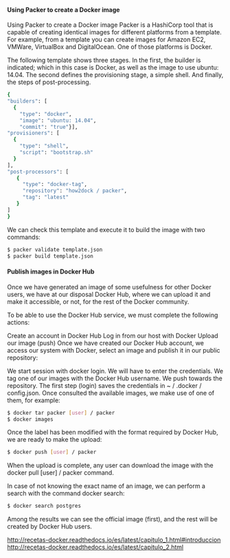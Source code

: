 #### Using Packer to create a Docker image

Using Packer to create a Docker image
Packer is a HashiCorp tool that is capable of creating identical images for different platforms from a template. For example, from a template you can create images for Amazon EC2, VMWare, VirtualBox and DigitalOcean. One of those platforms is Docker.

The following template shows three stages. In the first, the builder is indicated; which in this case is Docker, as well as the image to use ubuntu: 14.04. The second defines the provisioning stage, a simple shell. And finally, the steps of post-processing.
````bash
{
"builders": [
  {
    "type": "docker",
    "image": "ubuntu: 14.04",
    "commit": "true"}],
"provisioners": [
  {
    "type": "shell",
    "script": "bootstrap.sh"
  }
],
"post-processors": [
   {
     "type": "docker-tag",
     "repository": "how2dock / packer",
     "tag": "latest"
   }
]
}
````
We can check this template and execute it to build the image with two commands:
````bash
$ packer validate template.json
$ packer build template.json
````
#### Publish images in Docker Hub
Once we have generated an image of some usefulness for other Docker users, we have at our disposal Docker Hub, where we can upload it and make it accessible, or not, for the rest of the Docker community.

To be able to use the Docker Hub service, we must complete the following actions:

Create an account in Docker Hub
Log in from our host with Docker
Upload our image (push)
Once we have created our Docker Hub account, we access our system with Docker, select an image and publish it in our public repository:

We start session with docker login. We will have to enter the credentials.
We tag one of our images with the Docker Hub username.
We push towards the repository.
The first step (login) saves the credentials in ~ / .docker / config.json. Once consulted the available images, we make use of one of them, for example:
````bash
$ docker tar packer [user] / packer
$ docker images
````
Once the label has been modified with the format required by Docker Hub, we are ready to make the upload:
````bash
$ docker push [user] / packer
````
When the upload is complete, any user can download the image with the docker pull [user] / packer command.

In case of not knowing the exact name of an image, we can perform a search with the command docker search:
````bash
$ docker search postgres
````
Among the results we can see the official image (first), and the rest will be created by Docker Hub users.

http://recetas-docker.readthedocs.io/es/latest/capitulo_1.html#introduccion
http://recetas-docker.readthedocs.io/es/latest/capitulo_2.html
